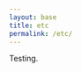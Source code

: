 ```yaml
---
layout: base
title: etc
permalink: /etc/
---
```

Testing.

<!-- <audio controls>
  <source src="../test.wav" type="audio/mpeg">
  Your browser does not support the audio tag.
</audio> -->
